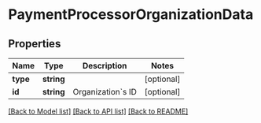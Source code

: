 # PaymentProcessorOrganizationData

## Properties
Name | Type | Description | Notes
------------ | ------------- | ------------- | -------------
**type** | **string** |  | [optional] 
**id** | **string** | Organization&#x60;s ID | [optional] 

[[Back to Model list]](../README.md#documentation-for-models) [[Back to API list]](../README.md#documentation-for-api-endpoints) [[Back to README]](../README.md)


